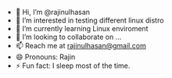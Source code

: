 - 👋 Hi, I’m @rajinulhasan
- 👀 I’m interested in testing different linux distro
- 🌱 I’m currently learning Linux enviroment
- 💞️ I’m looking to collaborate on ...
- 📫 Reach me at rajinulhasan@gmail.com
- 😄 Pronouns: Rajin
- ⚡ Fun fact: I sleep most of the time.

<!---
rajinulhasan/rajinulhasan is a ✨ special ✨ repository because its `README.md` (this file) appears on your GitHub profile.
You can click the Preview link to take a look at your changes.
--->
